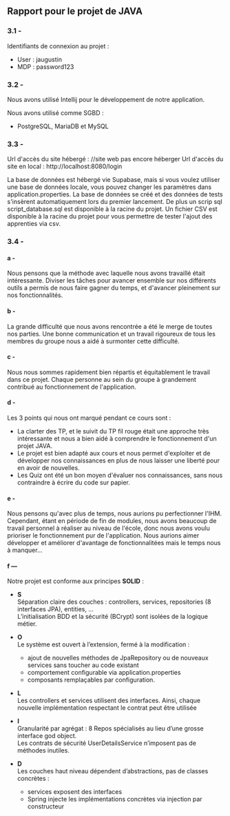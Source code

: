 ## Rapport pour le projet de JAVA

### 3.1 -
Identifiants de connexion au projet :  
- User : jaugustin  
- MDP : password123

### 3.2 -
Nous avons utilisé Intellij pour le développement de notre application.

Nous avons utilisé comme SGBD :  
- PostgreSQL, MariaDB et MySQL

### 3.3 -
Url d'accès du site hébergé : //site web pas encore héberger
Url d'accès du site en local : http://localhost:8080/login

La base de données est hébergé vie Supabase, mais si vous voulez utiliser une base de données locale, vous pouvez changer les paramètres dans application.properties.
La base de données se créé et des données de tests s'insèrent automatiquement lors du premier lancement.
De plus un scrip sql script_database.sql est disponible à la racine du projet.
Un fichier CSV est disponible à la racine du projet pour vous permettre de tester l'ajout des apprenties via csv.

### 3.4 -
#### a -
Nous pensons que la méthode avec laquelle nous avons travaillé était intéressante. Diviser les tâches pour avancer ensemble sur nos différents outils a permis de nous faire gagner du temps, et d'avancer pleinement sur nos fonctionnalités.

#### b -
La grande difficulté que nous avons rencontrée a été le merge de toutes nos parties. Une bonne communication et un travail rigoureux de tous les membres du groupe nous a aidé à surmonter cette difficulté.

#### c -
Nous nous sommes rapidement bien répartis et équitablement le travail dans ce projet. Chaque personne au sein du groupe à grandement contribué au fonctionnement de l'application.

#### d -
Les 3 points qui nous ont marqué pendant ce cours sont :  
- La clarter des TP, et le suivit du TP fil rouge était une approche très intéressante et nous a bien aidé à comprendre le fonctionnement d'un projet JAVA.  
- Le projet est bien adapté aux cours et nous permet d'exploiter et de développer nos connaissances en plus de nous laisser une liberté pour en avoir de nouvelles.
- Les Quiz ont été un bon moyen d'évaluer nos connaissances, sans nous contraindre à écrire du code sur papier.

#### e -
Nous pensons qu'avec plus de temps, nous aurions pu perfectionner l'IHM. Cependant, étant en période de fin de modules, nous avons beaucoup de travail personnel à réaliser au niveau de l'école, donc nous avons voulu prioriser le fonctionnement pur de l'application. Nous aurions aimer développer et améliorer d'avantage de fonctionnalitées mais le temps nous à manquer...

#### f —
Notre projet est conforme aux principes **SOLID** :

- **S**  
  Séparation claire des couches : controllers, services, repositories (8 interfaces JPA), entities, ...  
  L’initialisation BDD et la sécurité (BCrypt) sont isolées de la logique métier.

- **O**  
  Le système est ouvert à l’extension, fermé à la modification :
    - ajout de nouvelles méthodes de JpaRepository ou de nouveaux services sans toucher au code existant
    - comportement configurable via application.properties
    - composants remplaçables par configuration.

- **L**  
  Les controllers et services utilisent des interfaces. Ainsi, chaque nouvelle implémentation respectant le contrat peut être utilisée

- **I**  
  Granularité par agrégat : 8 Repos spécialisés au lieu d’une grosse interface god object.  
  Les contrats de sécurité UserDetailsService n’imposent pas de méthodes inutiles.

- **D**  
  Les couches haut niveau dépendent d’abstractions, pas de classes concrètes :
    - services exposent des interfaces
    - Spring injecte les implémentations concrètes via injection par constructeur
